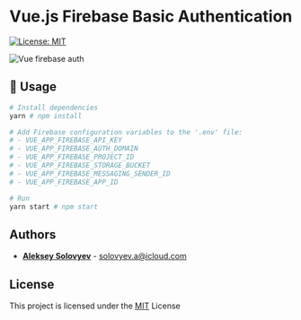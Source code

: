 # Vue.js Firebase Basic Authentication

[![License: MIT](https://img.shields.io/badge/License-MIT-blue.svg)](https://opensource.org/licenses/MIT)

![Vue firebase auth](https://habrastorage.org/webt/ey/on/sx/eyonsxaah6enn7lrm-t5awj-sp4.jpeg)


## 🚀 Usage
```bash
# Install dependencies
yarn # npm install

# Add Firebase configuration variables to the '.env' file:
# - VUE_APP_FIREBASE_API_KEY
# - VUE_APP_FIREBASE_AUTH_DOMAIN
# - VUE_APP_FIREBASE_PROJECT_ID
# - VUE_APP_FIREBASE_STORAGE_BUCKET
# - VUE_APP_FIREBASE_MESSAGING_SENDER_ID
# - VUE_APP_FIREBASE_APP_ID

# Run
yarn start # npm start
```


## Authors
* **[Aleksey Solovyev](https://github.com/alsolovyev)** - [solovyev.a@icloud.com](mailto:solovyev.a@icloud.com)


## License
This project is licensed under the [MIT](./LICENSE) License
